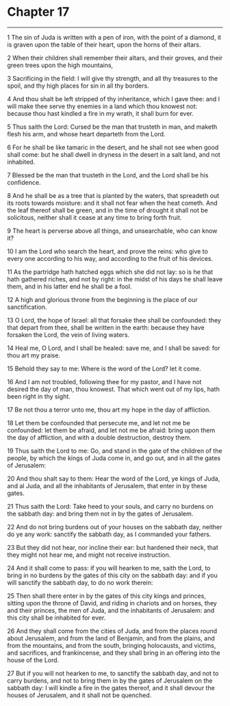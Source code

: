 # Chapter 17

***

1 The sin of Juda is written with a pen of iron, with the point of a diamond, it is graven upon the table of their heart, upon the horns of their altars.

2 When their children shall remember their altars, and their groves, and their green trees upon the high mountains,

3 Sacrificing in the field: I will give thy strength, and all thy treasures to the spoil, and thy high places for sin in all thy borders.

4 And thou shalt be left stripped of thy inheritance, which I gave thee: and I will make thee serve thy enemies in a land which thou knowest not: because thou hast kindled a fire in my wrath, it shall burn for ever.

5 Thus saith the Lord: Cursed be the man that trusteth in man, and maketh flesh his arm, and whose heart departeth from the Lord.

6 For he shall be like tamaric in the desert, and he shall not see when good shall come: but he shall dwell in dryness in the desert in a salt land, and not inhabited.

7 Blessed be the man that trusteth in the Lord, and the Lord shall be his confidence.

8 And he shall be as a tree that is planted by the waters, that spreadeth out its roots towards moisture: and it shall not fear when the heat cometh. And the leaf thereof shall be green, and in the time of drought it shall not be solicitous, neither shall it cease at any time to bring forth fruit.

9 The heart is perverse above all things, and unsearchable, who can know it?

10 I am the Lord who search the heart, and prove the reins: who give to every one according to his way, and according to the fruit of his devices.

11 As the partridge hath hatched eggs which she did not lay: so is he that hath gathered riches, and not by right: in the midst of his days he shall leave them, and in his latter end he shall be a fool.

12 A high and glorious throne from the beginning is the place of our sanctification.

13 O Lord, the hope of Israel: all that forsake thee shall be confounded: they that depart from thee, shall be written in the earth: because they have forsaken the Lord, the vein of living waters.

14 Heal me, O Lord, and I shall be healed: save me, and I shall be saved: for thou art my praise.

15 Behold they say to me: Where is the word of the Lord? let it come.

16 And I am not troubled, following thee for my pastor, and I have not desired the day of man, thou knowest. That which went out of my lips, hath been right in thy sight.

17 Be not thou a terror unto me, thou art my hope in the day of affliction.

18 Let them be confounded that persecute me, and let not me be confounded: let them be afraid, and let not me be afraid: bring upon them the day of affliction, and with a double destruction, destroy them.

19 Thus saith the Lord to me: Go, and stand in the gate of the children of the people, by which the kings of Juda come in, and go out, and in all the gates of Jerusalem:

20 And thou shalt say to them: Hear the word of the Lord, ye kings of Juda, and al Juda, and all the inhabitants of Jerusalem, that enter in by these gates.

21 Thus saith the Lord: Take heed to your souls, and carry no burdens on the sabbath day: and bring them not in by the gates of Jerusalem.

22 And do not bring burdens out of your houses on the sabbath day, neither do ye any work: sanctify the sabbath day, as I commanded your fathers.

23 But they did not hear, nor incline their ear: but hardened their neck, that they might not hear me, and might not receive instruction.

24 And it shall come to pass: if you will hearken to me, saith the Lord, to bring in no burdens by the gates of this city on the sabbath day: and if you will sanctify the sabbath day, to do no work therein:

25 Then shall there enter in by the gates of this city kings and princes, sitting upon the throne of David, and riding in chariots and on horses, they and their princes, the men of Juda, and the inhabitants of Jerusalem: and this city shall be inhabited for ever.

26 And they shall come from the cities of Juda, and from the places round about Jerusalem, and from the land of Benjamin, and from the plains, and from the mountains, and from the south, bringing holocausts, and victims, and sacrifices, and frankincense, and they shall bring in an offering into the house of the Lord.

27 But if you will not hearken to me, to sanctify the sabbath day, and not to carry burdens, and not to bring them in by the gates of Jerusalem on the sabbath day: I will kindle a fire in the gates thereof, and it shall devour the houses of Jerusalem, and it shall not be quenched.

